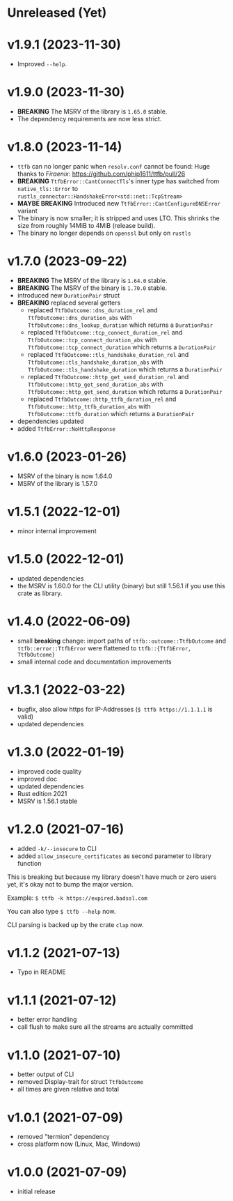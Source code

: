 # Unreleased (Yet)

# v1.9.1 (2023-11-30)

- Improved `--help`.

# v1.9.0 (2023-11-30)

- **BREAKING** The MSRV of the library is `1.65.0` stable.
- The dependency requirements are now less strict.

# v1.8.0 (2023-11-14)
- `ttfb` can no longer panic when `resolv.conf` cannot be found:
  Huge thanks to _Firaenix_: https://github.com/phip1611/ttfb/pull/26
- **BREAKING** `TtfbError::CantConnectTls`'s inner type has switched from
  `native_tls::Error` to `rustls_connector::HandshakeError<std::net::TcpStream>`
- **MAYBE BREAKING** Introduced new `TtfbError::CantConfigureDNSError` variant
- The binary is now smaller; it is stripped and uses LTO. This shrinks the size
  from roughly 14MiB to 4MiB (release build).
- The binary no longer depends on `openssl` but only on `rustls`

# v1.7.0 (2023-09-22)
- **BREAKING** The MSRV of the library is `1.64.0` stable.
- **BREAKING** The MSRV of the binary is `1.70.0` stable.
- introduced new `DurationPair` struct
- **BREAKING** replaced several getters
  - replaced `TtfbOutcome::dns_duration_rel` and `TtfbOutcome::dns_duration_abs`
    with `TtfbOutcome::dns_lookup_duration` which returns a `DurationPair`
  - replaced `TtfbOutcome::tcp_connect_duration_rel` and `TtfbOutcome::tcp_connect_duration_abs`
    with `TtfbOutcome::tcp_connect_duration` which returns a `DurationPair`
  - replaced `TtfbOutcome::tls_handshake_duration_rel` and `TtfbOutcome::tls_handshake_duration_abs`
    with `TtfbOutcome::tls_handshake_duration` which returns a `DurationPair`
  - replaced `TtfbOutcome::http_get_send_duration_rel` and `TtfbOutcome::http_get_send_duration_abs`
    with `TtfbOutcome::http_get_send_duration` which returns a `DurationPair`
  - replaced `TtfbOutcome::http_ttfb_duration_rel` and `TtfbOutcome::http_ttfb_duration_abs`
    with `TtfbOutcome::ttfb_duration` which returns a `DurationPair`
- dependencies updated
- added `TtfbError::NoHttpResponse`

# v1.6.0 (2023-01-26)
- MSRV of the binary is now 1.64.0
- MSRV of the library is 1.57.0

# v1.5.1 (2022-12-01)
- minor internal improvement

# v1.5.0 (2022-12-01)
- updated dependencies
- the MSRV is 1.60.0 for the CLI utility (binary) but still 1.56.1 if you use
  this crate as library.

# v1.4.0 (2022-06-09)
- small **breaking** change: import paths of `ttfb::outcome::TtfbOutcome` and `ttfb::error::TtfbError`
  were flattened to `ttfb::{TtfbError, TtfbOutcome}`
- small internal code and documentation improvements

# v1.3.1 (2022-03-22)
- bugfix, also allow https for IP-Addresses (`$ ttfb https://1.1.1.1` is valid)
- updated dependencies

# v1.3.0 (2022-01-19)
- improved code quality
- improved doc
- updated dependencies
- Rust edition 2021
- MSRV is 1.56.1 stable

# v1.2.0 (2021-07-16)
- added `-k/--insecure` to CLI
- added `allow_insecure_certificates` as second parameter to library function

This is breaking but because my library doesn't have much or zero users yet,
it's okay not to bump the major version.

Example: `$ ttfb -k https://expired.badssl.com`

You can also type `$ ttfb --help` now.

CLI parsing is backed up by the crate `clap` now.

# v1.1.2 (2021-07-13)
- Typo in README

# v1.1.1 (2021-07-12)
- better error handling
- call flush to make sure all the streams are actually committed

# v1.1.0 (2021-07-10)
- better output of CLI
- removed Display-trait for struct `TtfbOutcome`
- all times are given relative and total

# v1.0.1 (2021-07-09)
- removed "termion" dependency
- cross platform now (Linux, Mac, Windows)

# v1.0.0 (2021-07-09)
- initial release
